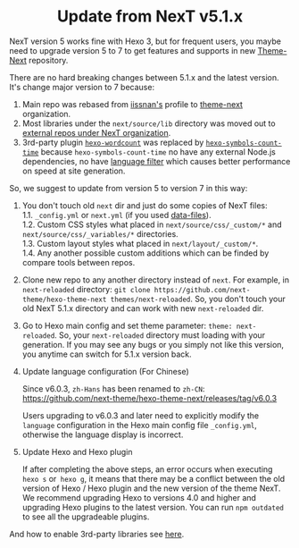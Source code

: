 <h1 align="center">Update from NexT v5.1.x</h1>

NexT version 5 works fine with Hexo 3, but for frequent users, you maybe need to upgrade version 5 to 7 to get features and supports in new [Theme-Next](https://github.com/next-theme/hexo-theme-next) repository.

There are no hard breaking changes between 5.1.x and the latest version. It's change major version to 7 because:

1. Main repo was rebased from [iissnan's](https://github.com/iissnan/hexo-theme-next) profile to [theme-next](https://github.com/theme-next) organization.
2. Most libraries under the `next/source/lib` directory was moved out to [external repos under NexT organization](https://github.com/theme-next).
3. 3rd-party plugin [`hexo-wordcount`](https://github.com/willin/hexo-wordcount) was replaced by [`hexo-symbols-count-time`](https://github.com/next-theme/hexo-symbols-count-time) because `hexo-symbols-count-time` no have any external Node.js dependencies, no have [language filter](https://github.com/willin/hexo-wordcount/issues/7) which causes better performance on speed at site generation.

So, we suggest to update from version 5 to version 7 in this way:

1. You don't touch old `next` dir and just do some copies of NexT files:\
   1.1. `_config.yml` or `next.yml` (if you used [data-files](DATA-FILES.md)).\
   1.2. Custom CSS styles what placed in `next/source/css/_custom/*` and `next/source/css/_variables/*` directories.\
   1.3. Custom layout styles what placed in `next/layout/_custom/*`.\
   1.4. Any another possible custom additions which can be finded by compare tools between repos.
2. Clone new repo to any another directory instead of `next`. For example, in `next-reloaded` directory: `git clone https://github.com/next-theme/hexo-theme-next themes/next-reloaded`. So, you don't touch your old NexT 5.1.x directory and can work with new `next-reloaded` dir.
3. Go to Hexo main config and set theme parameter: `theme: next-reloaded`. So, your `next-reloaded` directory must loading with your generation. If you may see any bugs or you simply not like this version, you anytime can switch for 5.1.x version back.
4. Update language configuration (For Chinese)

    Since v6.0.3, `zh-Hans` has been renamed to `zh-CN`: https://github.com/next-theme/hexo-theme-next/releases/tag/v6.0.3

    Users upgrading to v6.0.3 and later need to explicitly modify the `language` configuration in the Hexo main config file `_config.yml`, otherwise the language display is incorrect.
5. Update Hexo and Hexo plugin

    If after completing the above steps, an error occurs when executing `hexo s` or` hexo g`, it means that there may be a conflict between the old version of Hexo / Hexo plugin and the new version of the theme NexT. We recommend upgrading Hexo to versions 4.0 and higher and upgrading Hexo plugins to the latest version. You can run `npm outdated` to see all the upgradeable plugins.

And how to enable 3rd-party libraries see [here](https://github.com/next-theme/hexo-theme-next/blob/master/docs/INSTALLATION.md#plugins).
